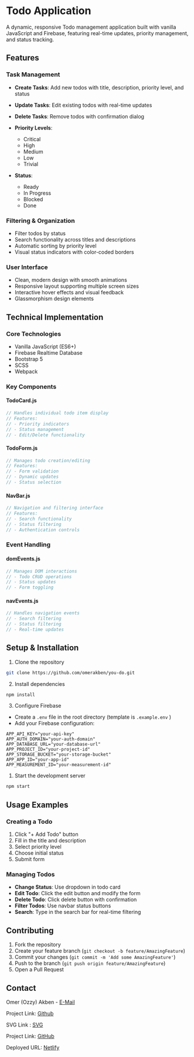 # Todo Application

A dynamic, responsive Todo management application built with vanilla JavaScript and Firebase, featuring real-time updates, priority management, and status tracking.

## Features

### Task Management
- **Create Tasks**: Add new todos with title, description, priority level, and status
- **Update Tasks**: Edit existing todos with real-time updates
- **Delete Tasks**: Remove todos with confirmation dialog
- **Priority Levels**: 
  - Critical 
  - High
  - Medium
  - Low
  - Trivial

- **Status**: 
  - Ready 
  - In Progress
  - Blocked
  - Done

### Filtering & Organization
- Filter todos by status
- Search functionality across titles and descriptions
- Automatic sorting by priority level
- Visual status indicators with color-coded borders

### User Interface
- Clean, modern design with smooth animations
- Responsive layout supporting multiple screen sizes
- Interactive hover effects and visual feedback
- Glassmorphism design elements

## Technical Implementation

### Core Technologies
- Vanilla JavaScript (ES6+)
- Firebase Realtime Database
- Bootstrap 5
- SCSS
- Webpack

### Key Components

#### TodoCard.js
```javascript
// Handles individual todo item display
// Features:
// - Priority indicators
// - Status management
// - Edit/Delete functionality
```

#### TodoForm.js
```javascript
// Manages todo creation/editing
// Features:
// - Form validation
// - Dynamic updates
// - Status selection
```

#### NavBar.js
```javascript
// Navigation and filtering interface
// Features:
// - Search functionality
// - Status filtering
// - Authentication controls
```

### Event Handling

#### domEvents.js
```javascript
// Manages DOM interactions
// - Todo CRUD operations
// - Status updates
// - Form toggling
```

#### navEvents.js
```javascript
// Handles navigation events
// - Search filtering
// - Status filtering
// - Real-time updates
```

## Setup & Installation

1. Clone the repository
```bash
git clone https://github.com/omerakben/you-do.git
```

2. Install dependencies
```bash
npm install
```

3. Configure Firebase
- Create a `.env` file in the root directory (template is `.example.env` )
- Add your Firebase configuration:
```env
APP_API_KEY="your-api-key"
APP_AUTH_DOMAIN="your-auth-domain"
APP_DATABASE_URL="your-database-url"
APP_PROJECT_ID="your-project-id"
APP_STORAGE_BUCKET="your-storage-bucket"
APP_APP_ID="your-app-id"
APP_MEASUREMENT_ID="your-measurement-id"
```

1. Start the development server
```bash
npm start
```

## Usage Examples

### Creating a Todo
1. Click "+ Add Todo" button
2. Fill in the title and description
3. Select priority level
4. Choose initial status
5. Submit form

### Managing Todos
- **Change Status**: Use dropdown in todo card
- **Edit Todo**: Click the edit button and modify the form
- **Delete Todo**: Click delete button with confirmation
- **Filter Todos**: Use navbar status buttons
- **Search**: Type in the search bar for real-time filtering

## Contributing

1. Fork the repository
2. Create your feature branch (`git checkout -b feature/AmazingFeature`)
3. Commit your changes (`git commit -m 'Add some AmazingFeature'`)
4. Push to the branch (`git push origin feature/AmazingFeature`)
5. Open a Pull Request

## Contact

Omer (Ozzy) Akben - [E-Mail](mailto:akbenof@gmail.com)


Project Link: [Github](https://github.com/omerakben/you-do)

SVG Link : [SVG](https://www.svgrepo.com/collection/wolf-kit-rounded-line-icons/)

Project Link: [GitHub](https://github.com/omerakben/you-do)

Deployed URL: [Netlify](https://todo-e29.netlify.app/)
